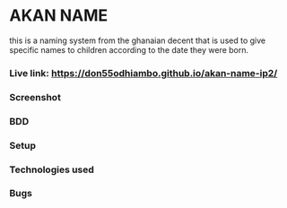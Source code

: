 # AKAN NAME
this is a naming system from the ghanaian decent that is used to give specific names to children according to the date they were born.
### Live link: https://don55odhiambo.github.io/akan-name-ip2/
### Screenshot
### BDD
### Setup
### Technologies used
### Bugs
